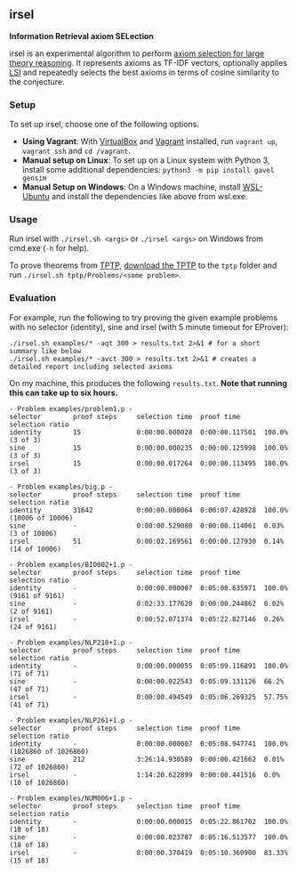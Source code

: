 ## irsel

**Information Retrieval axiom SELection**

irsel is an experimental algorithm to perform [axiom selection for large theory reasoning](http://doi.org/10.1007/978-3-642-22438-6_23).
It represents axioms as TF-IDF vectors, optionally applies [LSI](https://www.cs.bham.ac.uk/~pxt/IDA/lsa_ind.pdf) and repeatedly selects the best axioms in terms of cosine similarity to the conjecture.

### Setup

To set up irsel, choose one of the following options.

- **Using Vagrant**: With [VirtualBox](https://www.virtualbox.org/wiki/Downloads) and [Vagrant](https://www.vagrantup.com/downloads.html) installed, run `vagrant up`, `vagrant ssh` and `cd /vagrant`.
- **Manual setup on Linux**: To set up on a Linux system with Python 3, install some additional dependencies: `python3 -m pip install gavel gensim`
- **Manual Setup on Windows**: On a Windows machine, install [WSL-Ubuntu](https://docs.microsoft.com/de-de/windows/wsl/install-win10) and install the dependencies like above from wsl.exe.

### Usage

Run irsel with `./irsel.sh <args>` or `./irsel <args>` on Windows from cmd.exe (`-h` for help).

To prove theorems from [TPTP](http://www.tptp.org/), [download the TPTP](http://www.tptp.org/TPTP/Distribution/TPTP-v7.3.0.tgz) to the `tptp` folder and run `./irsel.sh tptp/Problems/<some problem>`.

### Evaluation

For example, run the following to try proving the given example problems with no selector (identity), sine and irsel (with 5 minute timeout for EProver):

```
./irsel.sh examples/* -aqt 300 > results.txt 2>&1 # for a short summary like below
./irsel.sh examples/* -avct 300 > results.txt 2>&1 # creates a detailed report including selected axioms
```

On my machine, this produces the following `results.txt`. **Note that running this can take up to six hours.**

```
- Problem examples/problem1.p -
selector        proof steps     selection time  proof time      selection ratio
identity        15              0:00:00.000028  0:00:00.117501  100.0% (3 of 3)
sine            15              0:00:00.000235  0:00:00.125998  100.0% (3 of 3)
irsel           15              0:00:00.017264  0:00:00.113495  100.0% (3 of 3)

- Problem examples/big.p -
selector        proof steps     selection time  proof time      selection ratio
identity        31642           0:00:00.000064  0:00:07.428928  100.0% (10006 of 10006)
sine            -               0:00:00.529080  0:00:00.114061  0.03% (3 of 10006)
irsel           51              0:00:02.169561  0:00:00.127930  0.14% (14 of 10006)

- Problem examples/BIO002+1.p -
selector        proof steps     selection time  proof time      selection ratio
identity        -               0:00:00.000007  0:05:08.635971  100.0% (9161 of 9161)
sine            -               0:02:33.177620  0:00:00.244862  0.02% (2 of 9161)
irsel           -               0:00:52.071374  0:05:22.827146  0.26% (24 of 9161)

- Problem examples/NLP218+1.p -
selector        proof steps     selection time  proof time      selection ratio
identity        -               0:00:00.000055  0:05:09.116891  100.0% (71 of 71)
sine            -               0:00:00.022543  0:05:09.131126  66.2% (47 of 71)
irsel           -               0:00:00.494549  0:05:06.269325  57.75% (41 of 71)

- Problem examples/NLP261+1.p -
selector        proof steps     selection time  proof time      selection ratio
identity        -               0:00:00.000007  0:05:08.947741  100.0% (1026860 of 1026860)
sine            212             3:26:14.930589  0:00:00.421662  0.01% (72 of 1026860)
irsel           -               1:14:20.622899  0:00:00.441516  0.0% (10 of 1026860)

- Problem examples/NUM006+1.p -
selector        proof steps     selection time  proof time      selection ratio
identity        -               0:00:00.000015  0:05:22.861702  100.0% (18 of 18)
sine            -               0:00:00.023707  0:05:16.513577  100.0% (18 of 18)
irsel           -               0:00:00.370419  0:05:10.360900  83.33% (15 of 18)
```